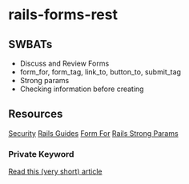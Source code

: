 # rails-forms-rest

## SWBATs 
- Discuss and Review Forms
- form_for, form_tag, link_to, button_to, submit_tag
- Strong params
- Checking information before creating

## Resources 
[Security](http://guides.rubyonrails.org/v3.2.8/security.html)
[Rails Guides](http://edgeguides.rubyonrails.org/active_record_validations.html)
[Form For](https://guides.rubyonrails.org/form_helpers.html#binding-a-form-to-an-object)
[Rails Strong Params](https://edgeguides.rubyonrails.org/action_controller_overview.html#strong-parameters)

### Private Keyword
[Read this (very short) article](http://ruby-for-beginners.rubymonstas.org/advanced/private_methods.html)

